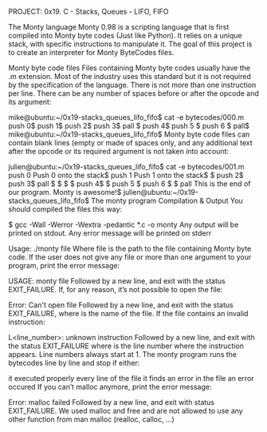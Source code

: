 PROJECT: 0x19. C - Stacks, Queues - LIFO, FIFO

The Monty language
Monty 0.98 is a scripting language that is first compiled into Monty byte codes (Just like Python). It relies on a unique stack, with specific instructions to manipulate it. The goal of this project is to create an interpreter for Monty ByteCodes files.

Monty byte code files
Files containing Monty byte codes usually have the .m extension. Most of the industry uses this standard but it is not required by the specification of the language. There is not more than one instruction per line. There can be any number of spaces before or after the opcode and its argument:

mike@ubuntu:~/0x19-stacks_queues_lifo_fifo$ cat -e bytecodes/000.m
push 0$
push 1$
push 2$
  push 3$
                   pall    $
push 4$
    push 5    $
      push    6        $
pall$
mike@ubuntu:~/0x19-stacks_queues_lifo_fifo$
Monty byte code files can contain blank lines (empty or made of spaces only, and any additional text after the opcode or its required argument is not taken into account:

julien@ubuntu:~/0x19-stacks_queues_lifo_fifo$ cat -e bytecodes/001.m
push 0 Push 0 onto the stack$
push 1 Push 1 onto the stack$
$
push 2$
  push 3$
                   pall    $
$
$
                           $
push 4$
$
    push 5    $
      push    6        $
$
pall This is the end of our program. Monty is awesome!$
julien@ubuntu:~/0x19-stacks_queues_lifo_fifo$
The monty program
Compilation & Output
You should compiled the files this way:

$ gcc -Wall -Werror -Wextra -pedantic *.c -o monty
Any output will be printed on stdout. Any error message will be printed on stderr

Usage:
./monty file
Where file is the path to the file containing Monty byte code. If the user does not give any file or more than one argument to your program, print the error message:

USAGE: monty file
Followed by a new line, and exit with the status EXIT_FAILURE. If, for any reason, it’s not possible to open the file:

Error: Can't open file <file>
Followed by a new line, and exit with the status EXIT_FAILURE, where is the name of the file. If the file contains an invalid instruction:

L<line_number>: unknown instruction <opcode>
Followed by a new line, and exit with the status EXIT_FAILURE where is the line number where the instruction appears. Line numbers always start at 1. The monty program runs the bytecodes line by line and stop if either:

it executed properly every line of the file
it finds an error in the file
an error occured
If you can’t malloc anymore, print the error message:

Error: malloc failed
Followed by a new line, and exit with status EXIT_FAILURE. We used malloc and free and are not allowed to use any other function from man malloc (realloc, calloc, …)
